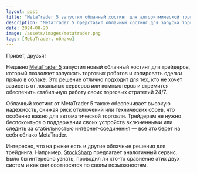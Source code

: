 ```yaml
---
layout: post
title: "MetaTrader 5 запустил облачный хостинг для алгоритмической торговли"
description: "MetaTrader 5 представил облачный хостинг для запуска торговых роботов и копирования сделок — новая возможность для трейдеров."
date: 2024-08-20
image: /assets/images/metatrader.png
tags: [MetaTrader, облако]
---
```


Привет, друзья!

Недавно [MetaTrader 5](https://www.metatrader5.com/ru/news/2360) запустил новый облачный хостинг для трейдеров, который позволяет запускать торговых роботов и копировать сделки прямо в облаке. Это решение отлично подходит для тех, кто не хочет зависеть от локальных серверов или компьютеров и стремится обеспечить стабильную работу своих торговых стратегий 24/7. 

Облачный хостинг от MetaTrader 5 также обеспечивает высокую надежность, снижая риск отключений или технических сбоев, что особенно важно для автоматической торговли. Трейдерам не нужно беспокоиться о поддержании своих устройств включенными или следить за стабильностью интернет-соединения — всё это берет на себя облако MetaTrader.

Интересно, что на рынке есть и другие облачные решения для трейдинга. Например, [StockSharp](https://stocksharp.ru/products/%D0%BE%D0%B1%D0%BB%D0%B0%D0%BA%D0%BE/) предлагает аналогичный сервис. Было бы интересно узнать, проводил ли кто-то сравнение этих двух систем и как они соотносятся по своим возможностям.